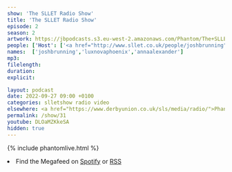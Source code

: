 ```yaml
---
show: 'The SLLET Radio Show'
title: 'The SLLET Radio Show'
episode: 2
season: 2
artwork: https://jbpodcasts.s3.eu-west-2.amazonaws.com/Phantom/The+SLLET+Radio+Show/2021-09-27+-+SLLET+radio+square.png
people: ['Host': ['<a href="http://www.sllet.co.uk/people/joshbrunning">Josh Brunning</a>','<a href="http://www.sllet.co.uk/people/luxnovaphoenix">Lux Nova Phoenix</a>'],'Guest': '<a href="http://www.sllet.co.uk/people/annaalexander">Anna Alexander</a>']
names:  ['joshbrunning','luxnovaphoenix','annaalexander']
mp3: 
filelength: 
duration: 
explicit: 

layout: podcast
date: 2022-09-27 09:00 +0100
categories: slletshow radio video
elsewhere: <a href="https://www.derbyunion.co.uk/sls/media/radio/">Phantom Media</a>
permalink: /show/31
youtube: DLOaMZKkeSA
hidden: true
---
```


{% include phantomlive.html %}

<li>Find the Megafeed on <a href="https://open.spotify.com/show/1WGc6YCF3UfAL7E62gHLAS?si=eff5901deb8d498e">Spotify</a> or <a href="https://anchor.fm/s/849e58ac/podcast/rss">RSS</a></li>
